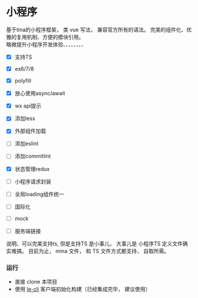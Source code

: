 # 小程序

基于tina的小程序框架， 类 vue 写法， 兼容官方所有的语法。 完美的组件化、优雅的复用机制、方便的模块引用。              
略微提升小程序开发体验、、、、、、、、

- [x] 支持TS
- [x] es6/7/8
- [x] polyfill
- [x] 放心使用async/await
- [x] wx api提示
- [x] 添加less
- [x] 外部组件加载
- [ ] 添加eslint
- [ ] 添加commitlint
- [x] 状态管理redux
- [ ] 小程序请求封装
- [ ] 全局loading组件统一
- [ ] 国际化
- [ ] mock
- [ ] 服务端链接



说明、可以完美支持ts, 但是支持TS 是小事儿， 大事儿是 小程序TS 定义文件确实难搞。
目前为止， mina 文件， 和 TS 文件方式都支持， 自取所需。


### 运行
- 直接 clone 本项目
- 使用 [le-cli](https://github.com/yanlele/le-cli) 客户端初始化构建（已经集成完毕， 建议使用）
 

